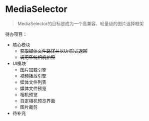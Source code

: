# MediaSelector
>MediaSelector的目标是成为一个高兼容、轻量级的图片选择框架  

待办项目：

+ ~~核心模块~~
    + ~~获取媒体文件路径并以Uri形式返回~~
    + ~~调用系统相机拍照~~
+ UI模块
    + 图片加载引擎
    + 视频播放引擎
    + 媒体文件列表
    + 媒体文件预览
    + 相机预览
    + 自定相机预览界面
    + 图片裁剪
+ 待补充

 